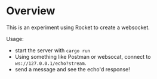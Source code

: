 # Overview

This is an experiment using Rocket to create a websocket.

Usage:
 - start the server with `cargo run`
 - Using something like Postman or websocat, connect to `ws://127.0.0.1/echo?stream`.
 - send a message and see the echo'd response!
